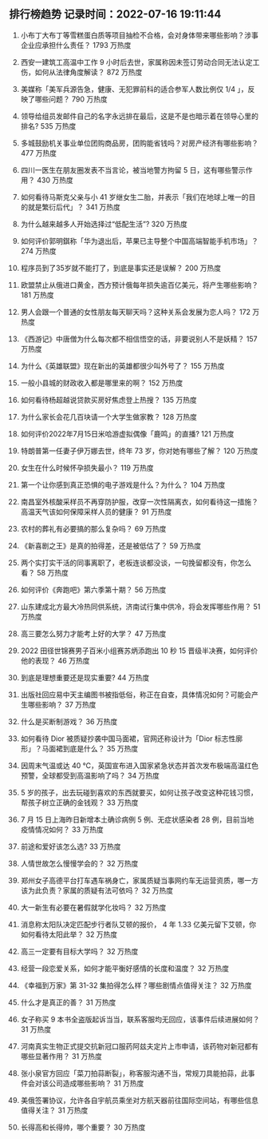 
## 排行榜趋势 记录时间：2022-07-16 19:11:44
  
  1. 小布丁大布丁等雪糕蛋白质等项目抽检不合格，会对身体带来哪些影响？涉事企业应承担什么责任？ 1793 万热度
    
  2. 西安一建筑工高温中工作 9 小时后去世，家属称因未签订劳动合同无法认定工伤，如何从法律角度解读？ 872 万热度
    
  3. 美媒称「美军兵源告急，健康、无犯罪前科的适合参军人数比例仅 1/4 」，反映了哪些问题？ 790 万热度
    
  4. 领导给组员发邮件自己的名字永远排在最后，这是不是也暗示着在领导心里的排名? 535 万热度
    
  5. 多城鼓励机关事业单位团购商品房，团购能省钱吗？对房产经济有哪些影响？ 477 万热度
    
  6. 四川一医生在朋友圈发表不当言论，被当地警方拘留 5 日，这有哪些警示作用？ 430 万热度
    
  7. 如何看待马斯克父亲与小 41 岁继女生二胎，并表示「我们在地球上唯一的目的就是繁衍后代」？ 341 万热度
    
  8. 为什么越来越多人开始选择过“低配生活”? 320 万热度
    
  9. 如何评价郭明錤称「华为退出后，苹果已主导整个中国高端智能手机市场」？ 274 万热度
    
  10. 程序员到了35岁就不能打了，到底是事实还是误解？ 200 万热度
    
  11. 欧盟禁止从俄进口黄金，西方预计俄每年损失逾百亿美元，将产生哪些影响？ 181 万热度
    
  12. 男人会跟一个普通的女性朋友每天聊天吗？这种关系会发展为恋人吗？ 172 万热度
    
  13. 《西游记》中唐僧为什么每次都不相信悟空的话，非要说别人不是妖精？ 157 万热度
    
  14. 为什么《英雄联盟》现在新出的英雄都很少叫外号了？ 155 万热度
    
  15. 一般小县城的财政收入都是哪里来的啊？ 152 万热度
    
  16. 如何看待杨超越说贷款买房好焦虑登上热搜？ 135 万热度
    
  17. 为什么家长会花几百块请一个大学生做家教？ 128 万热度
    
  18. 如何评价2022年7月15日米哈游虚拟偶像「鹿鸣」的直播? 121 万热度
    
  19. 特朗普第一任妻子伊万娜去世，终年 73 岁，你对她有哪些了解？ 120 万热度
    
  20. 女生在什么时候怀孕损失最小？ 119 万热度
    
  21. 第一个让你感到真正恐惧的电子游戏是什么？为什么？ 104 万热度
    
  22. 南昌室外核酸采样员不再穿防护服，改穿一次性隔离衣，如何看待这一措施？高温天气该如何保障采样人员的健康？ 91 万热度
    
  23. 农村的葬礼有必要搞的那么复杂吗？ 69 万热度
    
  24. 《新喜剧之王》是真的拍得差，还是被低估了？ 59 万热度
    
  25. 两个实打实干活的同事离职了，老板连谈都没谈，一句挽留都没有，你怎么看？ 58 万热度
    
  26. 如何评价《奔跑吧》第六季第十期？ 56 万热度
    
  27. 山东建成北方最大冷热同供系统，济南试行集中供冷，将会发挥哪些作用？ 51 万热度
    
  28. 高三要怎么努力才能考上好的大学？ 47 万热度
    
  29. 2022 田径世锦赛男子百米小组赛苏炳添跑出 10 秒 15 晋级半决赛，如何评价他的表现？ 46 万热度
    
  30. 到底是理想重要还是现实重要? 44 万热度
    
  31. 出版社回应易中天主编图书被指低俗，称正在自查，具体情况如何？可能会产生哪些影响？ 37 万热度
    
  32. 什么是买断制游戏？ 36 万热度
    
  33. 如何看待 Dior 被质疑抄袭中国马面裙，官网还称设计为「Dior 标志性廓形」？马面裙到底是什么？ 35 万热度
    
  34. 因周末气温或达 40 ℃，英国宣布进入国家紧急状态并首次发布极端高温红色预警，全球都受到高温影响了吗？ 34 万热度
    
  35. 5 岁的孩子，出去玩碰到喜欢的东西就要买，如何让孩子改变这种花钱习惯，帮孩子树立正确的金钱观？ 33 万热度
    
  36. 7 月 15 日上海昨日新增本土确诊病例 5 例、无症状感染者 28 例，目前当地疫情情况如何？ 33 万热度
    
  37. 前途和爱好该怎么选? 33 万热度
    
  38. 人情世故怎么慢慢学会的？ 32 万热度
    
  39. 郑州女子高德平台打车遇车祸身亡，家属质疑当事网约车无运营资质，哪一方该为此负责？家属的质疑有法可依吗？ 32 万热度
    
  40. 大一新生有必要在暑假就学化妆吗？ 32 万热度
    
  41. 消息称太阳队决定匹配步行者队艾顿的报价， 4 年 1.33 亿美元留下艾顿，你如何看待太阳此举？ 32 万热度
    
  42. 高三一定要有目标大学吗？ 32 万热度
    
  43. 经营一段恋爱关系，如何才能平衡好感情的长度和温度？ 32 万热度
    
  44. 《幸福到万家》第 31-32 集拍得怎么样？哪些剧情点值得关注？ 32 万热度
    
  45. 什么才是真正的善？ 31 万热度
    
  46. 女子称买 9 本书全盗版起诉当当，联系客服均无回应，该事件后续进展如何？ 31 万热度
    
  47. 河南真实生物正式提交抗新冠口服药阿兹夫定片上市申请，该药物对新冠都有哪些显著作用？ 31 万热度
    
  48. 张小泉官方回应「菜刀拍蒜断裂」，称客服沟通不当，常规刀具能拍蒜，此事件会对该公司造成哪些影响？ 31 万热度
    
  49. 美俄签署协议，允许各自宇航员乘坐对方航天器前往国际空间站，有哪些信息值得关注？ 31 万热度
    
  50. 长得高和长得帅，哪个重要？ 30 万热度
    